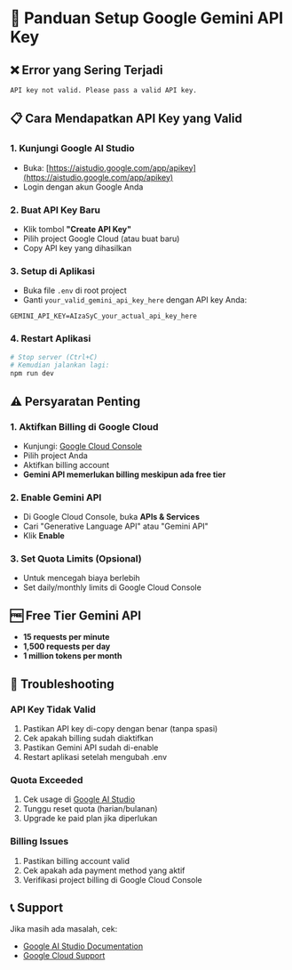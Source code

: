 # 🔑 Panduan Setup Google Gemini API Key

## ❌ Error yang Sering Terjadi
```
API key not valid. Please pass a valid API key.
```

## 📋 Cara Mendapatkan API Key yang Valid

### 1. Kunjungi Google AI Studio
- Buka: [https://aistudio.google.com/app/apikey](https://aistudio.google.com/app/apikey)
- Login dengan akun Google Anda

### 2. Buat API Key Baru
- Klik tombol **"Create API Key"**
- Pilih project Google Cloud (atau buat baru)
- Copy API key yang dihasilkan

### 3. Setup di Aplikasi
- Buka file `.env` di root project
- Ganti `your_valid_gemini_api_key_here` dengan API key Anda:
```env
GEMINI_API_KEY=AIzaSyC_your_actual_api_key_here
```

### 4. Restart Aplikasi
```bash
# Stop server (Ctrl+C)
# Kemudian jalankan lagi:
npm run dev
```

## ⚠️ Persyaratan Penting

### 1. Aktifkan Billing di Google Cloud
- Kunjungi: [Google Cloud Console](https://console.cloud.google.com/)
- Pilih project Anda
- Aktifkan billing account
- **Gemini API memerlukan billing meskipun ada free tier**

### 2. Enable Gemini API
- Di Google Cloud Console, buka **APIs & Services**
- Cari "Generative Language API" atau "Gemini API"
- Klik **Enable**

### 3. Set Quota Limits (Opsional)
- Untuk mencegah biaya berlebih
- Set daily/monthly limits di Google Cloud Console

## 🆓 Free Tier Gemini API

- **15 requests per minute**
- **1,500 requests per day**
- **1 million tokens per month**

## 🔧 Troubleshooting

### API Key Tidak Valid
1. Pastikan API key di-copy dengan benar (tanpa spasi)
2. Cek apakah billing sudah diaktifkan
3. Pastikan Gemini API sudah di-enable
4. Restart aplikasi setelah mengubah .env

### Quota Exceeded
1. Cek usage di [Google AI Studio](https://aistudio.google.com/)
2. Tunggu reset quota (harian/bulanan)
3. Upgrade ke paid plan jika diperlukan

### Billing Issues
1. Pastikan billing account valid
2. Cek apakah ada payment method yang aktif
3. Verifikasi project billing di Google Cloud Console

## 📞 Support
Jika masih ada masalah, cek:
- [Google AI Studio Documentation](https://ai.google.dev/docs)
- [Google Cloud Support](https://cloud.google.com/support)
